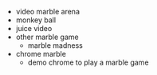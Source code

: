 * video marble arena
* monkey ball
* juice video
* other marble game
  * marble madness
* chrome marble
  * demo chrome to play a marble game